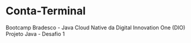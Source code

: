 # Conta-Terminal
Bootcamp Bradesco - Java Cloud Native da Digital Innovation One (DIO)
Projeto Java - Desafio 1

